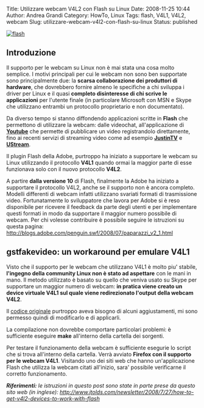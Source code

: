 Title: Utilizzare webcam V4L2 con Flash su Linux
Date: 2008-11-25 10:44
Author: Andrea Grandi
Category: HowTo, Linux
Tags: flash, V4L1, V4L2, webcam
Slug: utilizzare-webcam-v4l2-con-flash-su-linux
Status: published

[![]({static}/images/2008/11/flash.png "flash")]()

## Introduzione

Il supporto per le webcam su Linux non è mai stata una cosa molto
semplice. I motivi principali per cui le webcam non sono ben supportate
sono principalmente due: la **scarsa collaborazione dei produttori di
hardware**, che dovrebbero fornire almeno le specifiche a chi sviluppa i
driver per Linux e il quasi **completo disinteresse di chi scrive le
applicazioni** per l'utente finale (in particolare Microsoft con MSN e
Skype che utilizzano entrambi un protocollo proprietario e non
documentato).

Da diverso tempo si stanno diffondendo applicazioni scritte in **Flash**
che permettono di utilizzare la webcam: dalle videochat,
all'applicazione di [**Youtube**](http://www.youtube.com/my_videos_quick_capture) che
permette di pubblicare un video registrandolo direttamente, fino ai
recenti servizi di streaming video come ad esempio [**JustinTV**](http://www.justin.tv) e
[**UStream**](http://www.ustream.tv).

Il plugin Flash della Adobe, purtroppo ha iniziato a supportare le
webcam su Linux utilizzando il protocollo **V4L1** quando ormai la
maggior parte di esse funzionava solo con il nuovo protocollo **V4L2**.

A partire **dalla versione 10** di Flash, finalmente la Adobe ha
iniziato a supportare il protocollo V4L2, anche se il supporto non è
ancora completo. Modelli differenti di webcam infatti utilizzano
svariati formati di trasmissione video. Fortunatamente lo sviluppatore
che lavora per Adobe si è reso disponibile per ricevere il feedback da
parte degli utenti e per implementare questi formati in modo da
supportare il maggior numero possibile di webcam. Per chi volesse
contribuire è possibile seguire le istruzioni su questa pagina:
<http://blogs.adobe.com/penguin.swf/2008/07/paparazzi_v2_1.html>

## gstfakevideo: un workaround per emulare V4L1

Visto che il supporto per le webcam che utilizzano V4L1 è molto piu'
stabile, **l'ingegno della community Linux non è stato ad aspettare**
con le mani in mano. Il metodo utilizzato è basato su quello che veniva
usato su Skype per supportare un maggior numero di webcam: **in pratica
viene creato un device virtuale V4L1 sul quale viene redirezionato
l'output della webcam V4L2**.

Il [codice originale](http://code.google.com/p/gstfakevideo/) purtroppo
aveva bisogno di alcuni aggiustamenti, mi sono permesso quindi di
modificarlo e di applicarli.

La compilazione non dovrebbe comportare particolari problemi: è
sufficiente eseguire **make** all'interno della cartella dei sorgenti.

Per testare il funzionamento della webcam è sufficiente esegurie lo
script che si trova all'interno della cartella. Verrà avviato **Firefox
con il supporto per le webcam V4L1**. Visitando uno dei siti web che
hanno un'applicazione Flash che utilizza la webcam citati all'inizio,
sara' possibile verificarne il corretto funzionamento.

***Riferimenti:** le istruzioni in questo post sono state in parte prese
da questo sito web (in inglese):
<http://www.jtolds.com/newsletter/2008/7/27/how-to-get-v4l2-devices-to-work-with-flash>*

